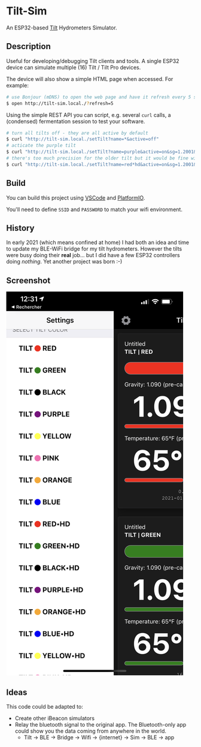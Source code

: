 # Tilt-Sim

An ESP32-based [Tilt](https://tilthydrometer.com/) Hydrometers Simulator.

## Description

Useful for developing/debugging Tilt clients and tools. A single ESP32 device can simulate multiple (16) Tilt / Tilt Pro devices.

The device will also show a simple HTML page when accessed. For example:

```bash
# use Bonjour (mDNS) to open the web page and have it refresh every 5 seconds
$ open http://tilt-sim.local./?refresh=5
```

Using the simple REST API you can script, e.g. several `curl` calls, a (condensed) fermentation session to test your software.

```bash
# turn all tilts off - they are all active by default
$ curl "http://tilt-sim.local./setTilt?name=*&active=off"
# acticate the purple tilt
$ curl "http://tilt-sim.local./setTilt?name=purple&active=on&sg=1.2001&temp=65.1"
# there's too much precision for the older tilt but it would be fine with the pro version
$ curl "http://tilt-sim.local./setTilt?name=red*hd&active=on&sg=1.2001&temp=65.1"
```

## Build

You can build this project using [VSCode](https://code.visualstudio.com) and [PlatformIO](https://platformio.org).

You'll need to define `SSID` and `PASSWORD` to match your wifi environment.

## History

In early 2021 (which means confined at home) I had both an idea and time to update my BLE-WiFi bridge for my tilt hydrometers. However the tilts were busy doing their **real** job... but I did have a few ESP32 controllers doing *nothing*. Yet another project was born :-)

## Screenshot

![tilt app screenshot](tilt-app.png "Tilt App Screenshot")

## Ideas

This code could be adapted to:

* Create other iBeacon simulators
* Relay the bluetooth signal to the original app. The Bluetooth-only app could show you the data coming from anywhere in the world.
  * Tilt -> BLE -> Bridge -> Wifi -> {internet} -> Sim -> BLE -> app
